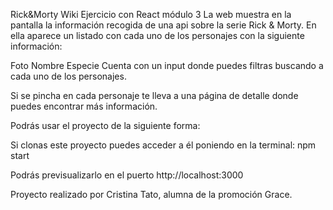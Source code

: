 Rick&Morty Wiki
Ejercicio con React módulo 3
La web muestra en la pantalla la información recogida de una api sobre la serie Rick & Morty. En ella aparece un listado con cada uno de los personajes con la siguiente información:

Foto
Nombre
Especie
Cuenta con un input donde puedes filtras buscando a cada uno de los personajes.

Si se pincha en cada personaje te lleva a una página de detalle donde puedes encontrar más información.

Podrás usar el proyecto de la siguiente forma:

Si clonas este proyecto puedes acceder a él poniendo en la terminal: npm start

Podrás previsualizarlo en el puerto http://localhost:3000

Proyecto realizado por Cristina Tato, alumna de la promoción Grace.
